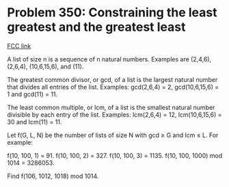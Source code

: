 # Problem 350: Constraining the least greatest and the greatest least

[FCC link](https://www.freecodecamp.org/learn/coding-interview-prep/project-euler/problem-350-constraining-the-least-greatest-and-the-greatest-least)

A list of size n is a sequence of n natural numbers. Examples are (2,4,6),
(2,6,4), (10,6,15,6), and (11).

The greatest common divisor, or gcd, of a list is the largest natural number
that divides all entries of the list. Examples: gcd(2,6,4) = 2, gcd(10,6,15,6) =
1 and gcd(11) = 11.

The least common multiple, or lcm, of a list is the smallest natural number
divisible by each entry of the list. Examples: lcm(2,6,4) = 12, lcm(10,6,15,6) =
30 and lcm(11) = 11.

Let f(G, L, N) be the number of lists of size N with gcd ≥ G and lcm ≤ L. For
example:

f(10, 100, 1) = 91. f(10, 100, 2) = 327. f(10, 100, 3) = 1135. f(10, 100, 1000)
mod 1014 = 3286053.

Find f(106, 1012, 1018) mod 1014.
